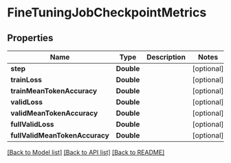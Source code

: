 # FineTuningJobCheckpointMetrics

## Properties
Name | Type | Description | Notes
------------ | ------------- | ------------- | -------------
**step** | **Double** |  | [optional] 
**trainLoss** | **Double** |  | [optional] 
**trainMeanTokenAccuracy** | **Double** |  | [optional] 
**validLoss** | **Double** |  | [optional] 
**validMeanTokenAccuracy** | **Double** |  | [optional] 
**fullValidLoss** | **Double** |  | [optional] 
**fullValidMeanTokenAccuracy** | **Double** |  | [optional] 

[[Back to Model list]](../README.md#documentation-for-models) [[Back to API list]](../README.md#documentation-for-api-endpoints) [[Back to README]](../README.md)



